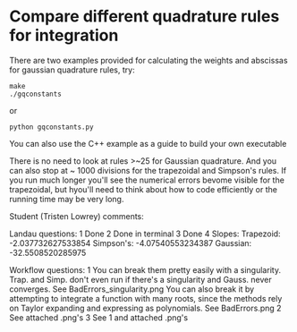 # Compare different quadrature rules for integration

There are two examples provided for calculating the weights and abscissas for gaussian quadrature rules, try:

```
make
./gqconstants
```

or

```
python gqconstants.py
```

You can also use the C++ example as a guide to build your own executable

There is no need to look at rules >~25 for Gaussian quadrature.  And you can also stop at ~ 1000 divisions for the trapezoidal and Simpson's rules.  If you run much longer you'll see the numerical errors bevome visible for the trapezoidal, but hyou'll need to think about how to code efficiently or the running time may be very long.





Student (Tristen Lowrey) comments:

Landau questions:
1  Done
2  Done in terminal
3  Done
4  Slopes:
        Trapezoid: -2.037732627533854
        Simpson's: -4.07540553234387
        Gaussian:  -32.5508520285975

Workflow questions:
1  You can break them pretty easily with a singularity. Trap. and Simp. don't even run if there's a singularity and Gauss. never converges. See
   BadErrors_singularity.png
   You can also break it by attempting to integrate a function with many roots, since the methods rely on Taylor expanding and expressing as polynomials. See BadErrors.png
2  See attached .png's
3  See 1 and attached .png's
